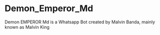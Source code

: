 # Demon_Emperor_Md
Demon EMPEROR Md is a Whatsapp Bot created by Malvin Banda, mainly known as Malvin King
